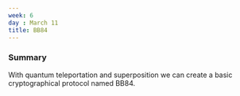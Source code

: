 ```yaml
---
week: 6
day : March 11
title: BB84
---
```


### Summary
With quantum teleportation and superposition we can create a basic cryptographical protocol named BB84.
